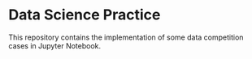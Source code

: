 # Data Science Practice
This repository contains the implementation of some data competition cases in Jupyter Notebook.
